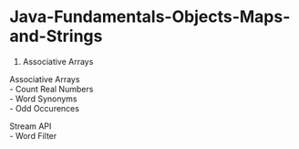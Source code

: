 # Java-Fundamentals-Objects-Maps-and-Strings

1. Associative Arrays 
  
  Associative Arrays \
    - Count Real Numbers\
    - Word Synonyms\
    - Odd Occurences
    
  Stream API\
    - Word Filter
    
  
